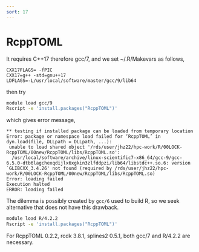 ```yaml
---
sort: 17
---
```


# RcppTOML

It requires C++17 therefore gcc/7, and we set ~/.R/Makevars as follows,

```
CXX17FLAGS= -fPIC
CXX17=g++ -std=gnu++17
LDFLAGS=-L/usr/local/software/master/gcc/9/lib64
```

then try

```bash
module load gcc/9
Rscript -e 'install.packages("RcppTOML")'
```

which gives error message,

```
** testing if installed package can be loaded from temporary location
Error: package or namespace load failed for ‘RcppTOML’ in dyn.load(file, DLLpath = DLLpath, ...):
 unable to load shared object '/rds/user/jhz22/hpc-work/R/00LOCK-RcppTOML/00new/RcppTOML/libs/RcppTOML.so':
  /usr/local/software/archive/linux-scientific7-x86_64/gcc-9/gcc-6.5.0-dtb6lagchexqdijlx6xgkin3zlfddpzi/lib64/libstdc++.so.6: version `GLIBCXX_3.4.26' not found (required by /rds/user/jhz22/hpc-work/R/00LOCK-RcppTOML/00new/RcppTOML/libs/RcppTOML.so)
Error: loading failed
Execution halted
ERROR: loading failed
```

The dilemma is possibly created by `gcc/6` used to build R, so we seek alternative that does not have this drawback.

```bash
module load R/4.2.2
Rscript -e 'install.packages("RcppTOML")'
```

For RcppTOML 0.2.2, rcdk 3.8.1, splines2 0.5.1, both gcc/7 and R/4.2.2 are necessary.

